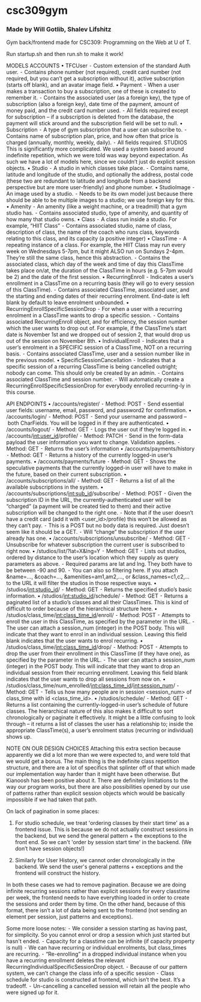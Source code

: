 # csc309gym
### Made by Will Gotlib, Shalev Lifshitz
Gym back/frontend made for CSC309: Programming on the Web at U of T. 

Run startup.sh and then run.sh to make it work!

MODELS
ACCOUNTS
	•	TFCUser
    ⁃	Custom extension of the standard Auth user.
    ⁃	Contains phone number (not required), credit card number (not required, but you can’t get a subscription without it), active subscription (starts off blank), and an avatar image field.
	•	Payment
    ⁃	When a user makes a transaction to buy a subscription, one of these is created to remember it.
    ⁃	Contains the associated user (as a foreign key), the type of subscription (also a foreign key), date time of the payment, amount of money paid, and the credit card number used.
    ⁃	All fields required except for subscription – if a subscription is deleted from the database, the payment will stick around and the subscription field will be set to null.
	•	Subscription
    ⁃	A type of gym subscription that a user can subscribe to.
    ⁃	Contains name of subscription plan, price, and how often that price is charged (annually, monthly, weekly, daily).
    ⁃	All fields required.
STUDIOS
This is significantly more complicated. We used a system based around indefinite repetition, which we were told was way beyond expectation. As such we have a lot of models here, since we couldn’t just do explicit session objects.
	•	Studio
    ⁃	A studio in which classes take place.
    ⁃	Contains name, latitude and longitude of the studio, and optionally the address, postal code (these two are redundant to latitude and longitude from a backend perspective but are more user-friendly) and phone number.
	•	StudioImage
    ⁃	An image used by a studio.
    ⁃	Needs to be its own model just because there should be able to be multiple images to a studio; we use foreign key for this.
	•	Amenity
    ⁃	An amenity (like a weight machine, or a treadmill) that a gym studio has.
    ⁃	Contains associated studio, type of amenity, and quantity of how many that studio owns.
	•	Class
    ⁃	A class run inside a studio. For example, “HIIT Class”
    ⁃	Contains associated studio, name of class, description of class, the name of the coach who runs class, keywords relating to this class, and its capacity (a positive integer)
	•	ClassTime
    ⁃	A repeating instance of a class. For example, the HIIT Class may run every week on Wednesdays 5-7pm, but it might ALSO run on Sundays 2-4pm. They’re still the same class, hence this abstraction.
    ⁃	Contains the associated class, which day of the week and time of day this ClassTime takes place on/at, the duration of the ClassTime in hours (e.g. 5-7pm would be 2) and the date of the first session.
	•	RecurringEnroll
    ⁃	Indicates a user’s enrollment in a ClassTime on a recurring basis (they will go to every session of this ClassTime).
    ⁃	Contains associated ClassTime, associated user, and the starting and ending dates of their recurring enrolment. End-date is left blank by default to leave enrolment unbounded.
	•	RecurringEnrollSpecificSessionDrop
    ⁃	For when a user with a recurring enrolment in a ClassTime wants to drop a specific session.
    ⁃	Contains associated RecurringEnroll object, and for efficiency, the session number which the user wants to drop out of. For example, if the ClassTime’s start date is November 1st and we dropped out of session 2, that would drop us out of the session on November 8th.
	•	IndividualEnroll
    ⁃	Indicates that a user’s enrolment in a SPECIFIC session of a ClassTime, NOT on a recurring basis.
    ⁃	Contains associated ClassTime, user and a session number like in the previous model.
	•	SpecificSessionCancellation
    ⁃	Indicates that a specific session of a recurring ClassTime is being cancelled outright; nobody can come. This should only be created by an admin.
    ⁃	Contains associated ClassTime and session number.
    ⁃	Will automatically create a RecurringEnrollSpecificSessionDrop for everybody enrolled recurring-ly in this course.

API ENDPOINTS
	•	/accounts/register/
    ⁃	Method: POST
    ⁃	Send essential user fields: username, email, password, and password2 for confirmation.
	•	/accounts/login/
    ⁃	Method: POST
    ⁃	Send your username and password – both CharFields. You will be logged in if they are authenticated.
	•	/accounts/logout/
    ⁃	Method: GET
    ⁃	Logs the user out if they’re logged in.
	•	/accounts/<int:user_id>/profile/
    ⁃	Method: PATCH
    ⁃	Send in the form-data payload the user information you want to change. Validation applies.
    ⁃	Method: GET
    ⁃	Returns the user’s information
	•	/accounts/payments/history
    ⁃	Method: GET
    ⁃	Returns a history of the currently logged-in user’s payments.
	•	/accounts/payments/future
    ⁃	Method: GET
    ⁃	Shows the speculative payments that the currently logged-in user will have to make in the future, based on their current subscription.
	•	/accounts/subscriptions/all/
    ⁃	Method: GET
    ⁃	Returns a list of all the available subscriptions in the system.
	•	/accounts/subscriptions/<int:sub_id>/subscribe/
    ⁃	Method: POST
    ⁃	Given the subscription ID in the URL, the currently-authenticated user will be “charged” (a payment will be created tied to them) and their active subscription will be changed to the right one.
    ⁃	Note that if the user doesn’t have a credit card (add it with <user_id>/profile) this won’t be allowed as they can’t pay.
    ⁃	This is a POST but no body data is required. Just doesn’t seem like it should be a GET.
    ⁃	Will “change” the subscription if the user already has one.
	•	/accounts/subscriptions/unsubscribe/
    ⁃	Method: GET
    ⁃	Unsubscribe for whatever subscription the current user is subscribed to right now.
	•	/studios/list/?lat=X&lng=Y
  	⁃	Method: GET
    ⁃	Lists out studios, ordered by distance to the user’s location which they supply as query parameters as above.
    ⁃	Required params are lat and lng. They both have to be between -90 and 90.
    ⁃	You can also so filtering here. If you attach &name=…, &coach=…, &amenities=am1,am2,…, or &class_names=c1,c2,… to the URL it will filter the studios in those respective ways.
	•	/studios/<int:studio_id>/
    ⁃	Method: GET
    ⁃	Returns the specified studio’s basic information.
	•	/studios/<int:studio_id>/schedule/
    ⁃	Method: GET
    ⁃	Returns a paginated list of a studio’s classes and all their ClassTimes. This is kind of difficult to order because of the hierarchical structure here.
	•	/studios/class_time/<int:class_time_id>/enroll/
    ⁃	Method: POST
    ⁃	Attempts to enroll the user in this ClassTime, as specified by the parameter in the URL.
    ⁃	The user can attach a session_num (integer) in the POST body. This will indicate that they want to enrol in an individual session. Leaving this field blank indicates that the user wants to enrol recurring.
	•	/studios/class_time/<int:class_time_id>/drop/
  	⁃	Method: POST
	  ⁃	Attempts to drop the user from their enrollment in this ClassTime (if they have one), as specified by the parameter in the URL.
  	⁃	The user can attach a session_num (integer) in the POST body. This will indicate that they want to drop an individual session from their recurring enrollment. Leaving this field blank indicates that the user wants to drop all sessions from now on.
	•	/studios/class_time/num_enrolled/<int:class_time_id>/<int:session_num>/
	⁃	Method: GET
	  ⁃	Tells us how many people are in session <session_num> of class_time with id <class_time_id>.
	•	/studios/schedule/
	⁃	Method: GET
  	⁃	Returns a list containing the currently-logged-in user’s schedule of future classes. The hierarchical nature of this also makes it difficult to sort chronologically or paginate it effectively. It might be a little confusing to look through – it returns a list of classes the user has a relationship to; inside the appropriate ClassTime(s), a user’s enrolment status (recurring or individual) shows up. 

NOTE ON OUR DESIGN CHOICES
Attaching this extra section because apparently we did a lot more than we were expected to, and were told that we would get a bonus. The main thing is the indefinite class repetition structure, and there are a lot of specifics that splinter off of that which made our implementation way harder than it might have been otherwise. But Kianoosh has been positive about it. There are definitely limitations to the way our program works, but there are also possibilities opened by our use of patterns rather than explicit session objects which would be basically impossible if we had taken that path.

On lack of pagination in some places: 
1) For studio schedule, we treat 'ordering classes by their start time' as a frontend issue. This is because we do not actually construct sessions in the backend, but we send the general pattern + the exceptions to the front end. So we can't 'order by session start time' in the backend. (We don’t have session objects!)

2) Similarly for User History, we cannot order chronologically in the backend. We send the user's general patterns + exceptions and the frontend will construct the history.

In both these cases we had to remove pagination. Because we are doing infinite recurring sessions rather than explicit sessions for every classtime per week, the frontend needs to have everything loaded in order to create the sessions and order them by time. On the other hand, because of this format, there isn’t a lot of data being sent to the frontend (not sending an element per session, just patterns and exceptions).

Some more loose notes:
	⁃	We consider a session starting as having past, for simplicity. So you cannot enrol or drop a session which just started but hasn't ended.
	⁃	Capacity for a classtime can be infinite (if capacity property is null)
	⁃	We can have recurring or individual enrolments, but class_times are recurring.
	⁃	“Re-enrolling” in a dropped individual instance when you have a recurring enrollment deletes the relevant RecurringIndividualSpecificSessionDrop object.
	⁃	Because of our pattern system, we can’t change the class info of a specific session
	⁃	Class schedule for studio is constructed at frontend, which isn’t the best. It’s a tradeoff.
	⁃	Un-cancelling a cancelled session will retain all the people who were signed up for it.

